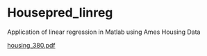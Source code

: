 # Housepred_linreg
Application of linear regression in Matlab using Ames Housing Data

[housing_380.pdf](https://github.com/lem-01001101/Housepred_linreg/files/9427220/housing_380.pdf)
